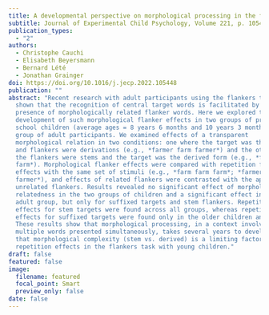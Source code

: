 ```yaml
---
title: A developmental perspective on morphological processing in the flankers task
subtitle: Journal of Experimental Child Psychology, Volume 221, p. 105448
publication_types:
  - "2"
authors:
  - Christophe Cauchi
  - Elisabeth Beyersmann
  - Bernard Lété 
  - Jonathan Grainger
doi: https://doi.org/10.1016/j.jecp.2022.105448
publication: ""
abstract: "Recent research with adult participants using the flankers task has
  shown that the recognition of central target words is facilitated by the
  presence of morphologically related flanker words. Here we explored the
  development of such morphological flanker effects in two groups of primary
  school children (average ages = 8 years 6 months and 10 years 3 months) and a
  group of adult participants. We examined effects of a transparent
  morphological relation in two conditions: one where the target was the stem
  and flankers were derivations (e.g., *farmer farm farmer*) and the other where
  the flankers were stems and the target was the derived form (e.g., *farm farmer
  farm*). Morphological flanker effects were compared with repetition flanker
  effects with the same set of stimuli (e.g., *farm farm farm*; *farmer farmer
  farmer*), and effects of related flankers were contrasted with the appropriate
  unrelated flankers. Results revealed no significant effect of morphological
  relatedness in the two groups of children and a significant effect in the
  adult group, but only for suffixed targets and stem flankers. Repetition
  effects for stem targets were found across all groups, whereas repetition
  effects for suffixed targets were found only in the older children and adults.
  These results show that morphological processing, in a context involving
  multiple words presented simultaneously, takes several years to develop and
  that morphological complexity (stem vs. derived) is a limiting factor for
  repetition effects in the flankers task with young children."
draft: false
featured: false
image:
  filename: featured
  focal_point: Smart
  preview_only: false
date: false
---
```


